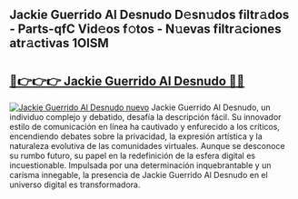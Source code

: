 ## Jackie Guerrido Al Desnudo D𝚎sn𝚞dos filtr𝚊dos - Parts-qfC Vid𝚎os f𝚘tos - N𝚞evas filtr𝚊ciones atr𝚊ctivas 1OlSM

# <h2><a href="http://mb4xfh.tromn.icu/?c=Jackie+Guerrido+Al+Desnudo">🔗👉👉👉 Jackie Guerrido Al Desnudo 🔗🔗</a></h2>

[![Jackie Guerrido Al Desnudo nuevo](https://i.imgur.com/pEAQMta.gif)](http://mb4xfh.tromn.icu/?c=Jackie+Guerrido+Al+Desnudo)
Jackie Guerrido Al Desnudo, un individuo complejo y debatido, desafía la descripción fácil. Su innovador estilo de comunicación en línea ha cautivado y enfurecido a los críticos, encendiendo debates sobre la privacidad, la expresión artística y la naturaleza evolutiva de las comunidades virtuales. Aunque se desconoce su rumbo futuro, su papel en la redefinición de la esfera digital es incuestionable. Impulsada por una determinación inquebrantable y un carisma innegable, la presencia de Jackie Guerrido Al Desnudo en el universo digital es transformadora.
